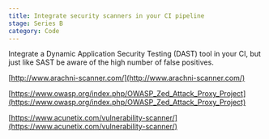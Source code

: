 ```yaml
---
title: Integrate security scanners in your CI pipeline
stage: Series B
category: Code
---
```

Integrate a Dynamic Application Security Testing (DAST) tool in your CI, but just like SAST be aware of the high number of false positives.

[http://www.arachni-scanner.com/](http://www.arachni-scanner.com/)

[https://www.owasp.org/index.php/OWASP_Zed_Attack_Proxy_Project](https://www.owasp.org/index.php/OWASP_Zed_Attack_Proxy_Project)

[https://www.acunetix.com/vulnerability-scanner/](https://www.acunetix.com/vulnerability-scanner/)
